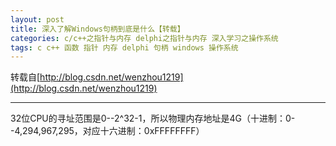 ```yaml
---
layout: post
title: 深入了解Windows句柄到底是什么【转载】
categories: c/c++之指针与内存 delphi之指针与内存 深入学习之操作系统 
tags: c c++ 函数 指针 内存 delphi 句柄 windows 操作系统
---
```


转载自[http://blog.csdn.net/wenzhou1219](http://blog.csdn.net/wenzhou1219)

---

32位CPU的寻址范围是0--2^32-1，所以物理内存地址是4G（十进制：0--4,294,967,295，对应十六进制：0xFFFFFFFF）
